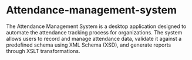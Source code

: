# Attendance-management-system
The Attendance Management System is a desktop application designed to automate the attendance tracking process for organizations. The system allows users to record and manage attendance data, validate it against a predefined schema using XML Schema (XSD), and generate reports through XSLT transformations.
